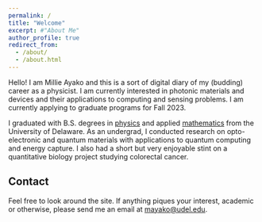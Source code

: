 ```yaml
---
permalink: /
title: "Welcome"
excerpt: #"About Me"
author_profile: true
redirect_from: 
  - /about/
  - /about.html
---
```


Hello! I am Millie Ayako and this is a sort of digital diary of my (budding) career as a physicist. I am currently interested in photonic materials and devices and their applications to computing and sensing problems. I am currently applying to graduate programs for Fall 2023.

I graduated with B.S. degrees in [physics](https://web.physics.udel.edu/) and applied [mathematics](https://www.mathsci.udel.edu/) from the University of Delaware. As an undergrad, I conducted research on opto-electronic and quantum materials with applications to quantum computing and energy capture. I also had a short but very enjoyable stint on a quantitative biology project studying colorectal cancer.

Contact
------
Feel free to look around the site. If anything piques your interest, academic or otherwise, please send me an email at [mayako@udel.edu](mayako@udel.edu).
